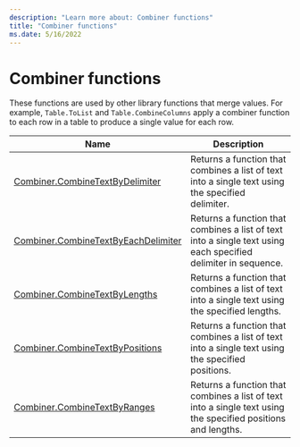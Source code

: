```yaml
---
description: "Learn more about: Combiner functions"
title: "Combiner functions"
ms.date: 5/16/2022
---
```

# Combiner functions

These functions are used by other library functions that merge values. For example, `Table.ToList` and `Table.CombineColumns` apply a combiner function to each row in a table to produce a single value for each row.

|Name|Description|
|------------|---------------|
|[Combiner.CombineTextByDelimiter](combiner-combinetextbydelimiter.md)|Returns a function that combines a list of text into a single text using the specified delimiter.|
|[Combiner.CombineTextByEachDelimiter](combiner-combinetextbyeachdelimiter.md)|Returns a function that combines a list of text into a single text using each specified delimiter in sequence.|
|[Combiner.CombineTextByLengths](combiner-combinetextbylengths.md)|Returns a function that combines a list of text into a single text using the specified lengths.|
|[Combiner.CombineTextByPositions](combiner-combinetextbypositions.md)|Returns a function that combines a list of text into a single text using the specified positions.|
|[Combiner.CombineTextByRanges](combiner-combinetextbyranges.md)|Returns a function that combines a list of text into a single text using the specified positions and lengths.|
